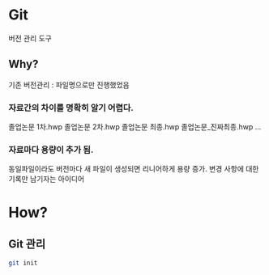# Git

버전 관리 도구

## Why?

기존 버전관리 : 파일명으로만 진행했었음

### 자료간의 차이를 명확히 알기 어렵다.

졸업논문 1차.hwp
졸업논문 2차.hwp
졸업논문 최종.hwp
졸업논문_진짜최종.hwp
...

### 자료마다 용량이 추가 됨.

동일파일이라도 버전마다 새 파일이 생성되면 리니어하게 용량 증가.
변경 사항에 대한 기록만 남기자는 아이디어

# How?

## Git 관리

``` zsh
git init 
```

